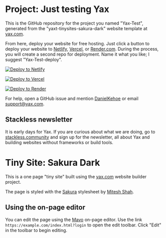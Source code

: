 # Project: Just testing Yax

This is the GitHub repository for the project you named "Yax-Test", generated from the "yaxt-tinysites-sakura-dark" website template at [yax.com](https://yax.com).

From here, deploy your website for free hosting. Just click a button to deploy your website to [Netlify](https://www.netlify.com/), [Vercel](https://vercel.com/), or [Render.com](https://render.com/). During the process, you will create a second repo for deployment. Name it what you like; I suggest "Yax-Test-deploy".

[![Deploy to Netlify](https://www.netlify.com/img/deploy/button.svg)](https://app.netlify.com/start/deploy?repository=https://github.com/hindsholm/Yax-Test)

[![Deploy to Vercel](https://vercel.com/button)](https://vercel.com/import/project?template=https://github.com/hindsholm/Yax-Test)

[![Deploy to Render](https://render.com/images/deploy-to-render-button.svg)](https://render.com/deploy)

For help, open a GitHub issue and mention [DanielKehoe](https://github.com/DanielKehoe) or email [support@yax.com](mailto:support@yax.com?subject=[GitHub]%20Yax-Test).

## Stackless newsletter

It is early days for Yax. If you are curious about what we are doing, go to [stackless.community](https://stackless.community/) and sign up for the newsletter, all about Yax and building websites without frameworks or build tools.



# Tiny Site: Sakura Dark

This is a one page "tiny site" built using the [yax.com](https://yax.com/) website builder project.

The page is styled with the [Sakura](https://watercss.kognise.dev/) stylesheet by [Mitesh Shah](https://miteshshah.com/).

## Using the on-page editor

You can edit the page using the [Mavo](https://mavo.io/) on-page editor. Use the link `https://example.com/index.html?login` to open the edit toolbar. Click "Edit" in the toolbar to begin editing.
